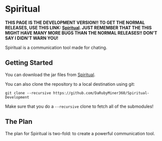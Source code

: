 # Spiritual

**THIS PAGE IS THE DEVELOPMENT VERSION!!
TO GET THE NORMAL RELEASES, USE THIS LINK:
[Spiritual](https://github.com/DaRubyMiner360/Spiritual).
JUST REMEMBER THAT THE THIS MIGHT HAVE MANY MORE BUGS THAN THE NORMAL RELEASES!!
DON'T SAY I DIDN'T WARN YOU!**

<!--- ![Hazel](/Resources/Branding/Hazel_Logo_Text_Light_Square.png?raw=true "Hazel") -->

Spiritual is a communication tool made for chating.<!--- It is primarily made for chating about Spirit Engine though.-->

## Getting Started
You can download the jar files from [Spiritual](https://github.com/DaRubyMiner360/Spiritual).

You can also clone the repository to a local destination using git:

`git clone --recursive https://github.com/DaRubyMiner360/Spiritual-Development`

Make sure that you do a `--recursive` clone to fetch all of the submodules!

## The Plan
The plan for Spiritual is two-fold: to create a powerful communication tool.

<!--### Main features to come:-->

